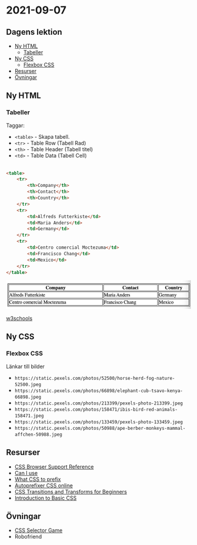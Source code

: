 # 2021-09-07

## Dagens lektion

- [Ny HTML](#ny-html)
    - [Tabeller](#tabeller)
- [Ny CSS](#ny-css)
    - [Flexbox CSS](#flexbox-css)
- [Resurser](#resurser)
- [Övningar](#vningar)

## Ny HTML

### Tabeller

Taggar:

- `<table>` - Skapa tabell.
- `<tr>` - Table Row (Tabell Rad)
- `<th>` - Table Header (Tabell titel)
- `<td>` - Table Data (Tabell Cell)

```html

<table>
    <tr>
        <th>Company</th>
        <th>Contact</th>
        <th>Country</th>
    </tr>
    <tr>
        <td>Alfreds Futterkiste</td>
        <td>Maria Anders</td>
        <td>Germany</td>
    </tr>
    <tr>
        <td>Centro comercial Moctezuma</td>
        <td>Francisco Chang</td>
        <td>Mexico</td>
    </tr>
</table>
```

![Table of above code](img/table.png)

[w3schools](https://www.w3schools.com/html/html_tables.asp)

## Ny CSS

### Flexbox CSS

Länkar till bilder

- `https://static.pexels.com/photos/52500/horse-herd-fog-nature-52500.jpeg`
- `https://static.pexels.com/photos/66898/elephant-cub-tsavo-kenya-66898.jpeg`
- `https://static.pexels.com/photos/213399/pexels-photo-213399.jpeg`
- `https://static.pexels.com/photos/158471/ibis-bird-red-animals-158471.jpeg`
- `https://static.pexels.com/photos/133459/pexels-photo-133459.jpeg`
- `https://static.pexels.com/photos/50988/ape-berber-monkeys-mammal-affchen-50988.jpeg`

## Resurser

- [CSS Browser Support Reference](https://www.w3schools.com/cssref/css3_browsersupport.asp)
- [Can I use](https://caniuse.com/)
- [What CSS to prefix](http://shouldiprefix.com/)
- [Autoprefixer CSS online](https://autoprefixer.github.io/)
- [CSS Transitions and Transforms for Beginners](https://thoughtbot.com/blog/transitions-and-transforms)
- [Introduction to Basic CSS](https://www.freecodecamp.org/learn/responsive-web-design/basic-css/)

## Övningar

- [CSS Selector Game](https://css-diner.netlify.app/)
- Robofriend


